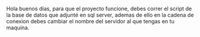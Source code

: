Hola buenos dias, para que el proyecto funcione, debes correr el script de la base de datos que adjunté en sql server, ademas de ello en la cadena de conexion debes cambiar el nombre del servidor al que tengas en tu maquina.
